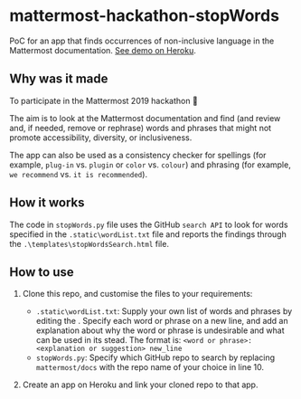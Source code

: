 # mattermost-hackathon-stopWords

PoC for an app that finds occurrences of non-inclusive language in the Mattermost documentation. [See demo on Heroku](https://mattermost-hackathon-stopwords.herokuapp.com/).

## Why was it made

To participate in the Mattermost 2019 hackathon :slightly_smiling_face:

The aim is to look at the Mattermost documentation and find (and review and, if needed, remove or rephrase) words and phrases that might not promote accessibility, diversity, or inclusiveness.

The app can also be used as a consistency checker for spellings (for example, `plug-in` vs. `plugin` or `color` vs. `colour`) and phrasing (for example, `we recommend` vs. `it is recommended`).

## How it works

The code in `stopWords.py` file uses the GitHub `search API` to look for words specified in the `.static\wordList.txt` file and reports the findings through the `.\templates\stopWordsSearch.html` file.

## How to use

1. Clone this repo, and customise the files to your requirements:

   - `.static\wordList.txt`: Supply your own list of words and phrases by editing the . Specify each word or phrase on a new line, and add an explanation about why the word or phrase is undesirable and what can be used in its stead. The format is: `<word or phrase>: <explanation or suggestion> new_line`
   - `stopWords.py`: Specify which GitHub repo to search by replacing `mattermost/docs` with the repo name of your choice in line 10.

2. Create an app on Heroku and link your cloned repo to that app.
